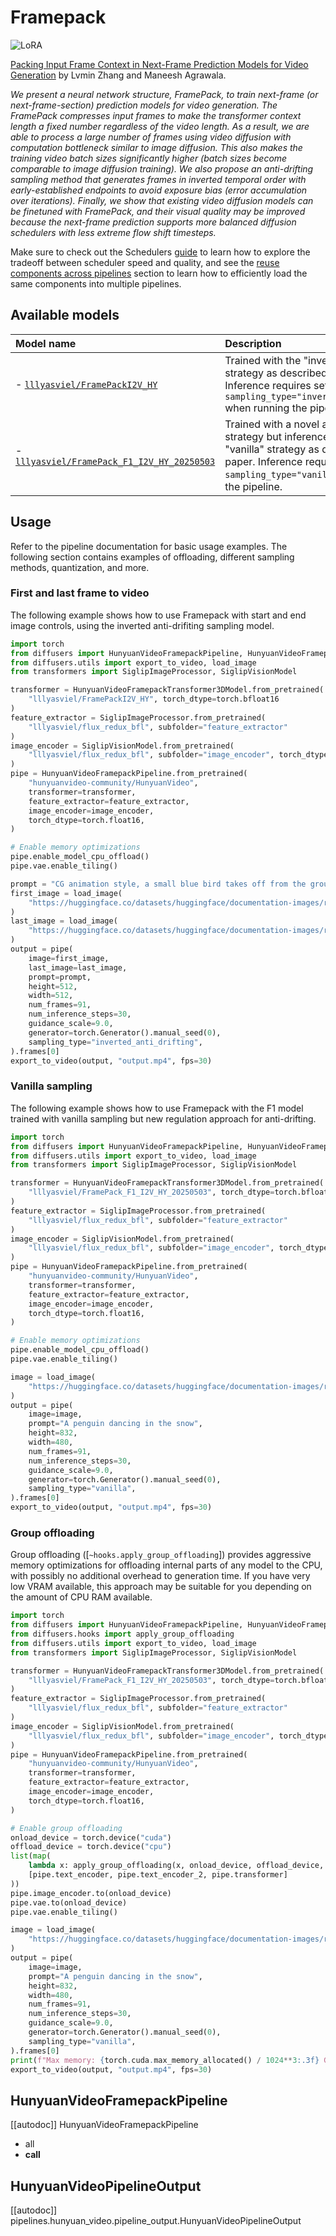 <!-- Copyright 2025 The HuggingFace Team. All rights reserved.
#
# Licensed under the Apache License, Version 2.0 (the "License");
# you may not use this file except in compliance with the License.
# You may obtain a copy of the License at
#
#     http://www.apache.org/licenses/LICENSE-2.0
#
# Unless required by applicable law or agreed to in writing, software
# distributed under the License is distributed on an "AS IS" BASIS,
# WITHOUT WARRANTIES OR CONDITIONS OF ANY KIND, either express or implied.
# See the License for the specific language governing permissions and
# limitations under the License. -->

# Framepack

<div class="flex flex-wrap space-x-1">
  <img alt="LoRA" src="https://img.shields.io/badge/LoRA-d8b4fe?style=flat"/>
</div>

[Packing Input Frame Context in Next-Frame Prediction Models for Video Generation](https://arxiv.org/abs/2504.12626) by Lvmin Zhang and Maneesh Agrawala.

*We present a neural network structure, FramePack, to train next-frame (or next-frame-section) prediction models for video generation. The FramePack compresses input frames to make the transformer context length a fixed number regardless of the video length. As a result, we are able to process a large number of frames using video diffusion with computation bottleneck similar to image diffusion. This also makes the training video batch sizes significantly higher (batch sizes become comparable to image diffusion training). We also propose an anti-drifting sampling method that generates frames in inverted temporal order with early-established endpoints to avoid exposure bias (error accumulation over iterations). Finally, we show that existing video diffusion models can be finetuned with FramePack, and their visual quality may be improved because the next-frame prediction supports more balanced diffusion schedulers with less extreme flow shift timesteps.*

<Tip>

Make sure to check out the Schedulers [guide](../../using-diffusers/schedulers) to learn how to explore the tradeoff between scheduler speed and quality, and see the [reuse components across pipelines](../../using-diffusers/loading#reuse-a-pipeline) section to learn how to efficiently load the same components into multiple pipelines.

</Tip>

## Available models

| Model name | Description |
|:---|:---|
- [`lllyasviel/FramePackI2V_HY`](https://huggingface.co/lllyasviel/FramePackI2V_HY) | Trained with the "inverted anti-drifting" strategy as described in the paper. Inference requires setting `sampling_type="inverted_anti_drifting"` when running the pipeline. |
- [`lllyasviel/FramePack_F1_I2V_HY_20250503`](https://huggingface.co/lllyasviel/FramePack_F1_I2V_HY_20250503) | Trained with a novel anti-drifting strategy but inference is performed in "vanilla" strategy as described in the paper. Inference requires setting `sampling_type="vanilla"` when running the pipeline. |

## Usage

Refer to the pipeline documentation for basic usage examples. The following section contains examples of offloading, different sampling methods, quantization, and more.

### First and last frame to video

The following example shows how to use Framepack with start and end image controls, using the inverted anti-drifiting sampling model.

```python
import torch
from diffusers import HunyuanVideoFramepackPipeline, HunyuanVideoFramepackTransformer3DModel
from diffusers.utils import export_to_video, load_image
from transformers import SiglipImageProcessor, SiglipVisionModel

transformer = HunyuanVideoFramepackTransformer3DModel.from_pretrained(
    "lllyasviel/FramePackI2V_HY", torch_dtype=torch.bfloat16
)
feature_extractor = SiglipImageProcessor.from_pretrained(
    "lllyasviel/flux_redux_bfl", subfolder="feature_extractor"
)
image_encoder = SiglipVisionModel.from_pretrained(
    "lllyasviel/flux_redux_bfl", subfolder="image_encoder", torch_dtype=torch.float16
)
pipe = HunyuanVideoFramepackPipeline.from_pretrained(
    "hunyuanvideo-community/HunyuanVideo",
    transformer=transformer,
    feature_extractor=feature_extractor,
    image_encoder=image_encoder,
    torch_dtype=torch.float16,
)

# Enable memory optimizations
pipe.enable_model_cpu_offload()
pipe.vae.enable_tiling()

prompt = "CG animation style, a small blue bird takes off from the ground, flapping its wings. The bird's feathers are delicate, with a unique pattern on its chest. The background shows a blue sky with white clouds under bright sunshine. The camera follows the bird upward, capturing its flight and the vastness of the sky from a close-up, low-angle perspective."
first_image = load_image(
    "https://huggingface.co/datasets/huggingface/documentation-images/resolve/main/diffusers/flf2v_input_first_frame.png"
)
last_image = load_image(
    "https://huggingface.co/datasets/huggingface/documentation-images/resolve/main/diffusers/flf2v_input_last_frame.png"
)
output = pipe(
    image=first_image,
    last_image=last_image,
    prompt=prompt,
    height=512,
    width=512,
    num_frames=91,
    num_inference_steps=30,
    guidance_scale=9.0,
    generator=torch.Generator().manual_seed(0),
    sampling_type="inverted_anti_drifting",
).frames[0]
export_to_video(output, "output.mp4", fps=30)
```

### Vanilla sampling

The following example shows how to use Framepack with the F1 model trained with vanilla sampling but new regulation approach for anti-drifting.

```python
import torch
from diffusers import HunyuanVideoFramepackPipeline, HunyuanVideoFramepackTransformer3DModel
from diffusers.utils import export_to_video, load_image
from transformers import SiglipImageProcessor, SiglipVisionModel

transformer = HunyuanVideoFramepackTransformer3DModel.from_pretrained(
    "lllyasviel/FramePack_F1_I2V_HY_20250503", torch_dtype=torch.bfloat16
)
feature_extractor = SiglipImageProcessor.from_pretrained(
    "lllyasviel/flux_redux_bfl", subfolder="feature_extractor"
)
image_encoder = SiglipVisionModel.from_pretrained(
    "lllyasviel/flux_redux_bfl", subfolder="image_encoder", torch_dtype=torch.float16
)
pipe = HunyuanVideoFramepackPipeline.from_pretrained(
    "hunyuanvideo-community/HunyuanVideo",
    transformer=transformer,
    feature_extractor=feature_extractor,
    image_encoder=image_encoder,
    torch_dtype=torch.float16,
)

# Enable memory optimizations
pipe.enable_model_cpu_offload()
pipe.vae.enable_tiling()

image = load_image(
    "https://huggingface.co/datasets/huggingface/documentation-images/resolve/main/diffusers/penguin.png"
)
output = pipe(
    image=image,
    prompt="A penguin dancing in the snow",
    height=832,
    width=480,
    num_frames=91,
    num_inference_steps=30,
    guidance_scale=9.0,
    generator=torch.Generator().manual_seed(0),
    sampling_type="vanilla",
).frames[0]
export_to_video(output, "output.mp4", fps=30)
```

### Group offloading

Group offloading ([`~hooks.apply_group_offloading`]) provides aggressive memory optimizations for offloading internal parts of any model to the CPU, with possibly no additional overhead to generation time. If you have very low VRAM available, this approach may be suitable for you depending on the amount of CPU RAM available.

```python
import torch
from diffusers import HunyuanVideoFramepackPipeline, HunyuanVideoFramepackTransformer3DModel
from diffusers.hooks import apply_group_offloading
from diffusers.utils import export_to_video, load_image
from transformers import SiglipImageProcessor, SiglipVisionModel

transformer = HunyuanVideoFramepackTransformer3DModel.from_pretrained(
    "lllyasviel/FramePack_F1_I2V_HY_20250503", torch_dtype=torch.bfloat16
)
feature_extractor = SiglipImageProcessor.from_pretrained(
    "lllyasviel/flux_redux_bfl", subfolder="feature_extractor"
)
image_encoder = SiglipVisionModel.from_pretrained(
    "lllyasviel/flux_redux_bfl", subfolder="image_encoder", torch_dtype=torch.float16
)
pipe = HunyuanVideoFramepackPipeline.from_pretrained(
    "hunyuanvideo-community/HunyuanVideo",
    transformer=transformer,
    feature_extractor=feature_extractor,
    image_encoder=image_encoder,
    torch_dtype=torch.float16,
)

# Enable group offloading
onload_device = torch.device("cuda")
offload_device = torch.device("cpu")
list(map(
    lambda x: apply_group_offloading(x, onload_device, offload_device, offload_type="leaf_level", use_stream=True, low_cpu_mem_usage=True),
    [pipe.text_encoder, pipe.text_encoder_2, pipe.transformer]
))
pipe.image_encoder.to(onload_device)
pipe.vae.to(onload_device)
pipe.vae.enable_tiling()

image = load_image(
    "https://huggingface.co/datasets/huggingface/documentation-images/resolve/main/diffusers/penguin.png"
)
output = pipe(
    image=image,
    prompt="A penguin dancing in the snow",
    height=832,
    width=480,
    num_frames=91,
    num_inference_steps=30,
    guidance_scale=9.0,
    generator=torch.Generator().manual_seed(0),
    sampling_type="vanilla",
).frames[0]
print(f"Max memory: {torch.cuda.max_memory_allocated() / 1024**3:.3f} GB")
export_to_video(output, "output.mp4", fps=30)
```

## HunyuanVideoFramepackPipeline

[[autodoc]] HunyuanVideoFramepackPipeline
  - all
  - __call__

## HunyuanVideoPipelineOutput

[[autodoc]] pipelines.hunyuan_video.pipeline_output.HunyuanVideoPipelineOutput

